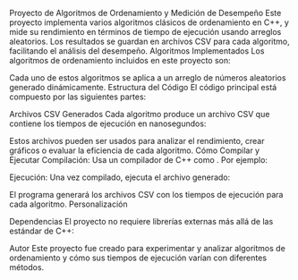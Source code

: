 Proyecto de Algoritmos de Ordenamiento y Medición de Desempeño
Este proyecto implementa varios algoritmos clásicos de ordenamiento en C++, y mide su rendimiento en términos de tiempo de ejecución usando arreglos aleatorios. Los resultados se guardan en archivos CSV para cada algoritmo, facilitando el análisis del desempeño.
Algoritmos Implementados
Los algoritmos de ordenamiento incluidos en este proyecto son:

Cada uno de estos algoritmos se aplica a un arreglo de números aleatorios generado dinámicamente.
Estructura del Código
El código principal está compuesto por las siguientes partes:

Archivos CSV Generados
Cada algoritmo produce un archivo CSV que contiene los tiempos de ejecución en nanosegundos:

Estos archivos pueden ser usados para analizar el rendimiento, crear gráficos o evaluar la eficiencia de cada algoritmo.
Cómo Compilar y Ejecutar
Compilación:
Usa un compilador de C++ como . Por ejemplo:

Ejecución:
Una vez compilado, ejecuta el archivo generado:

El programa generará los archivos CSV con los tiempos de ejecución para cada algoritmo.
Personalización

Dependencias
El proyecto no requiere librerías externas más allá de las estándar de C++:

Autor
Este proyecto fue creado para experimentar y analizar algoritmos de ordenamiento y cómo sus tiempos de ejecución varían con diferentes métodos.
